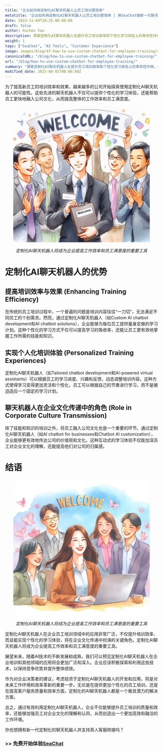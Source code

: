 ```yaml
---
title: "企业如何用定制化AI聊天机器人让员工培训更简单"
metatitle: "企业如何用定制化AI聊天机器人让员工培训更简单 | 用SeaChat做新一代聊天机器人系列"
date: 2023-11-04T10:25:00-08:00
draft: false
author: Xuchen Yao
description: 探索定制化AI聊天机器人在提升员工培训效率和个性化学习体验上的革命性作用，并解析其在企业文化传递和业务效率提升中的关键角色。
weight: 1
tags: ["SeaChat", "AI Tools", "Customer Experience"]
image: images/blog/47-how-to-use-custom-chatbot-for-employee-training/47-how-to-use-custom-chatbot-for-employee-training.png
canonicalURL: "/blog/how-to-use-custom-chatbot-for-employee-training/"
url: "/blog/how-to-use-custom-chatbot-for-employee-training/"
summary: "探索定制化AI聊天机器人在提升员工培训效率和个性化学习体验上的革命性作用，并解析其在企业文化传递和业务效率提升中的关键角色。"
modified_date: 2025-08-01T00:00:00Z
---
```


为了提高新员工的培训效率和效果，越来越多的公司开始探索使用定制化AI聊天机器人的可能性。这些先进的聊天机器人不仅可以提供个性化的学习体验，还能帮助员工更快地融入公司文化，从而提高整体的工作效率和员工满意度。

<center>
<img height="450px" src="/images/blog/47-how-to-use-custom-chatbot-for-employee-training/1-custom-chatbot-makes-onboarding-easy.jpeg" alt="定制化AI聊天机器人将成为企业提高工作效率和员工满意度的重要工具"/>

*定制化AI聊天机器人将成为企业提高工作效率和员工满意度的重要工具*
</center>


# 定制化AI聊天机器人的优势

## 提高培训效率与效果 (Enhancing Training Efficiency)
在传统的员工培训过程中，一个普遍的问题是培训内容往往“一刀切”，无法满足不同员工的个别需求。然而，通过定制化AI聊天机器人（如Custom AI chatbot development和AI chatbot solutions），企业能够为每位员工提供量身定做的学习计划。这种个性化的学习方式不仅可以提高学习的吸收率，还能让员工更有效地掌握工作所需的技能和知识。

## 实现个人化培训体验 (Personalized Training Experiences)
定制化AI聊天机器人（如Tailored chatbot development和AI-powered virtual assistants）可以根据员工的学习进度、兴趣和反馈，动态调整培训内容。这种方式使得学习变得更加灵活和个性化，员工可以根据自己的节奏进行学习，而不是被迫适应一个固定的学习计划。

## 聊天机器人在企业文化传递中的角色 (Role in Corporate Culture Transmission)
除了技能和知识的培训之外，将员工融入公司文化也是一个重要的环节。通过定制化AI聊天机器人（如AI chatbot for businesses和Chatbot AI customization），企业能够更有效地传达公司的价值观和文化。这种互动式的学习体验不仅能加深员工对企业文化的理解，还能提高他们对公司的归属感。


# 结语

<center>
<img height="450px" src="/images/blog/47-how-to-use-custom-chatbot-for-employee-training/2-focus-on-employee-happiness-by-smooth-training.jpeg" alt="定制化AI聊天机器人将成为企业提高工作效率和员工满意度的重要工具"/>

*定制化AI聊天机器人将成为企业提高工作效率和员工满意度的重要工具*
</center>

定制化AI聊天机器人在企业员工培训领域中的应用非常广泛，不仅提升培训效率、而且能实现个性化的学习体验，将在企业文化传递中扮演的关键角色。定制化AI聊天机器人将成为企业提高工作效率和员工满意度的重要工具。

展望未来，随着AI技术的不断发展和成熟，我们可以预见定制化AI聊天机器人在企业培训和其他领域的应用将会更加广泛和深入。企业应该积极探索和利用这些技术，以保持竞争优势并提升整体绩效。

作为对企业决策者的建议，考虑投资于定制化AI聊天机器人的开发和应用，将是对未来工作环境和效率革新的重要一步。无论是在提供更加个性化的员工培训，还是在提高客户服务质量和效率方面，定制化的AI聊天机器人都是一个极具潜力的解决方案。

总之，通过有效利用定制化AI聊天机器人，企业不仅能够提升员工培训的质量和效率，还能够加强员工对企业文化的理解和认同，从而创造出一个更加高效和融洽的工作环境。

你也想拥有新一代定制化的聊天机器人并支持真人客服转接吗？

### >> 免费开始体验[SeaChat](https://chat.seasalt.ai/?utm_source=blog)
